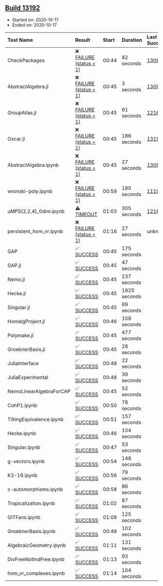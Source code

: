 ## [Build 13192](https://oscarci.mathematik.uni-kl.de/job/oscar/13192/)

* Started on: 2020-10-17
* Ended on: 2020-10-17

| Test Name    | Result | Start | Duration | Last Success | First Failure |
|:-------------|:-------|:------|:---------|:-------------|:--------------|
| CheckPackages | ❌ [FAILURE (status = 1)](https://oscarci.mathematik.uni-kl.de/job/oscar/13192/artifact/logs/build-13192/CheckPackages.log) | 00:44 | 82 seconds | [13085](https://oscarci.mathematik.uni-kl.de/job/oscar/13085/) | [13086](https://oscarci.mathematik.uni-kl.de/job/oscar/13086/) |
| AbstractAlgebra.jl | ❌ [FAILURE (status = 1)](https://oscarci.mathematik.uni-kl.de/job/oscar/13192/artifact/logs/build-13192/AbstractAlgebra.jl.log) | 00:45 | 3 seconds | [13085](https://oscarci.mathematik.uni-kl.de/job/oscar/13085/) | [13086](https://oscarci.mathematik.uni-kl.de/job/oscar/13086/) |
| GroupAtlas.jl | ❌ [FAILURE (status = 1)](https://oscarci.mathematik.uni-kl.de/job/oscar/13192/artifact/logs/build-13192/GroupAtlas.jl.log) | 00:45 | 61 seconds | [12167](https://oscarci.mathematik.uni-kl.de/job/oscar/12167/) | [12168](https://oscarci.mathematik.uni-kl.de/job/oscar/12168/) |
| Oscar.jl | ❌ [FAILURE (status = 1)](https://oscarci.mathematik.uni-kl.de/job/oscar/13192/artifact/logs/build-13192/Oscar.jl.log) | 00:45 | 186 seconds | [13191](https://oscarci.mathematik.uni-kl.de/job/oscar/13191/) | [13192](https://oscarci.mathematik.uni-kl.de/job/oscar/13192/) |
| AbstractAlgebra.ipynb | ❌ [FAILURE (status = 1)](https://oscarci.mathematik.uni-kl.de/job/oscar/13192/artifact/logs/build-13192/AbstractAlgebra.ipynb.log) | 00:45 | 27 seconds | [13085](https://oscarci.mathematik.uni-kl.de/job/oscar/13085/) | [13086](https://oscarci.mathematik.uni-kl.de/job/oscar/13086/) |
| wronski-poly.ipynb | ❌ [FAILURE (status = 1)](https://oscarci.mathematik.uni-kl.de/job/oscar/13192/artifact/logs/build-13192/wronski-poly.ipynb.log) | 00:59 | 180 seconds | [11192](https://oscarci.mathematik.uni-kl.de/job/oscar/11192/) | [11193](https://oscarci.mathematik.uni-kl.de/job/oscar/11193/) |
| uMPS(2,2,4)_0dim.ipynb | ⚠ [TIMEOUT](https://oscarci.mathematik.uni-kl.de/job/oscar/13192/artifact/logs/build-13192/uMPS-2-2-4-_0dim.ipynb.log) | 01:03 | 305 seconds | [12167](https://oscarci.mathematik.uni-kl.de/job/oscar/12167/) | [12168](https://oscarci.mathematik.uni-kl.de/job/oscar/12168/) |
| persistent_hom_vr.ipynb | ❌ [FAILURE (status = 1)](https://oscarci.mathematik.uni-kl.de/job/oscar/13192/artifact/logs/build-13192/persistent_hom_vr.ipynb.log) | 01:16 | 27 seconds | unknown | unknown |
| GAP | ✅ [SUCCESS](https://oscarci.mathematik.uni-kl.de/job/oscar/13192/artifact/logs/build-13192/GAP.log) | 00:45 | 175 seconds |  |  |
| GAP.jl | ✅ [SUCCESS](https://oscarci.mathematik.uni-kl.de/job/oscar/13192/artifact/logs/build-13192/GAP.jl.log) | 00:45 | 47 seconds |  |  |
| Nemo.jl | ✅ [SUCCESS](https://oscarci.mathematik.uni-kl.de/job/oscar/13192/artifact/logs/build-13192/Nemo.jl.log) | 00:45 | 237 seconds |  |  |
| Hecke.jl | ✅ [SUCCESS](https://oscarci.mathematik.uni-kl.de/job/oscar/13192/artifact/logs/build-13192/Hecke.jl.log) | 00:45 | 1925 seconds |  |  |
| Singular.jl | ✅ [SUCCESS](https://oscarci.mathematik.uni-kl.de/job/oscar/13192/artifact/logs/build-13192/Singular.jl.log) | 00:45 | 69 seconds |  |  |
| HomalgProject.jl | ✅ [SUCCESS](https://oscarci.mathematik.uni-kl.de/job/oscar/13192/artifact/logs/build-13192/HomalgProject.jl.log) | 00:46 | 108 seconds |  |  |
| Polymake.jl | ✅ [SUCCESS](https://oscarci.mathematik.uni-kl.de/job/oscar/13192/artifact/logs/build-13192/Polymake.jl.log) | 00:45 | 477 seconds |  |  |
| GroebnerBasis.jl | ✅ [SUCCESS](https://oscarci.mathematik.uni-kl.de/job/oscar/13192/artifact/logs/build-13192/GroebnerBasis.jl.log) | 00:45 | 28 seconds |  |  |
| JuliaInterface | ✅ [SUCCESS](https://oscarci.mathematik.uni-kl.de/job/oscar/13192/artifact/logs/build-13192/JuliaInterface.log) | 00:48 | 22 seconds |  |  |
| JuliaExperimental | ✅ [SUCCESS](https://oscarci.mathematik.uni-kl.de/job/oscar/13192/artifact/logs/build-13192/JuliaExperimental.log) | 00:48 | 39 seconds |  |  |
| NemoLinearAlgebraForCAP | ✅ [SUCCESS](https://oscarci.mathematik.uni-kl.de/job/oscar/13192/artifact/logs/build-13192/NemoLinearAlgebraForCAP.log) | 00:45 | 52 seconds |  |  |
| CohP1.ipynb | ✅ [SUCCESS](https://oscarci.mathematik.uni-kl.de/job/oscar/13192/artifact/logs/build-13192/CohP1.ipynb.log) | 00:50 | 78 seconds |  |  |
| TiltingEquivalence.ipynb | ✅ [SUCCESS](https://oscarci.mathematik.uni-kl.de/job/oscar/13192/artifact/logs/build-13192/TiltingEquivalence.ipynb.log) | 00:51 | 157 seconds |  |  |
| Hecke.ipynb | ✅ [SUCCESS](https://oscarci.mathematik.uni-kl.de/job/oscar/13192/artifact/logs/build-13192/Hecke.ipynb.log) | 00:46 | 104 seconds |  |  |
| Singular.ipynb | ✅ [SUCCESS](https://oscarci.mathematik.uni-kl.de/job/oscar/13192/artifact/logs/build-13192/Singular.ipynb.log) | 00:47 | 53 seconds |  |  |
| g-vectors.ipynb | ✅ [SUCCESS](https://oscarci.mathematik.uni-kl.de/job/oscar/13192/artifact/logs/build-13192/g-vectors.ipynb.log) | 00:54 | 148 seconds |  |  |
| K3-16.ipynb | ✅ [SUCCESS](https://oscarci.mathematik.uni-kl.de/job/oscar/13192/artifact/logs/build-13192/K3-16.ipynb.log) | 00:56 | 79 seconds |  |  |
| c-automorphisms.ipynb | ✅ [SUCCESS](https://oscarci.mathematik.uni-kl.de/job/oscar/13192/artifact/logs/build-13192/c-automorphisms.ipynb.log) | 00:58 | 86 seconds |  |  |
| Tropicalization.ipynb | ✅ [SUCCESS](https://oscarci.mathematik.uni-kl.de/job/oscar/13192/artifact/logs/build-13192/Tropicalization.ipynb.log) | 01:02 | 87 seconds |  |  |
| GITFans.ipynb | ✅ [SUCCESS](https://oscarci.mathematik.uni-kl.de/job/oscar/13192/artifact/logs/build-13192/GITFans.ipynb.log) | 01:09 | 125 seconds |  |  |
| GroebnerBasis.ipynb | ✅ [SUCCESS](https://oscarci.mathematik.uni-kl.de/job/oscar/13192/artifact/logs/build-13192/GroebnerBasis.ipynb.log) | 00:48 | 102 seconds |  |  |
| AlgebraicGeometry.ipynb | ✅ [SUCCESS](https://oscarci.mathematik.uni-kl.de/job/oscar/13192/artifact/logs/build-13192/AlgebraicGeometry.ipynb.log) | 01:11 | 131 seconds |  |  |
| DivFreeNotIndFree.ipynb | ✅ [SUCCESS](https://oscarci.mathematik.uni-kl.de/job/oscar/13192/artifact/logs/build-13192/DivFreeNotIndFree.ipynb.log) | 01:13 | 93 seconds |  |  |
| hom_vr_complexes.ipynb | ✅ [SUCCESS](https://oscarci.mathematik.uni-kl.de/job/oscar/13192/artifact/logs/build-13192/hom_vr_complexes.ipynb.log) | 01:14 | 104 seconds |  |  |
